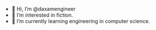 - 👋 Hi, I’m @daxamengineer
- 👀 I’m interested in fiction.
- 🌱 I’m currently learning engineering in computer science.



<!---
daxamengineer/daxamengineer is a ✨ special ✨ repository because its `README.md` (this file) appears on your GitHub profile.
You can click the Preview link to take a look at your changes.
--->
